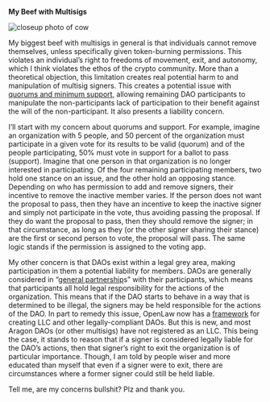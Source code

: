 **My Beef with Multisigs**

![closeup photo of cow](media/4cf27d4ea3773642e1136e2ff11e9c46.jpg)

My biggest beef with multisigs in general is that individuals cannot remove
themselves, unless specifically given token-burning permissions. This violates
an individual’s right to freedoms of movement, exit, and autonomy, which I think
violates the ethos of the crypto community. More than a theoretical objection,
this limitation creates real potential harm to and manipulation of multisig
signers. This creates a potential issue with [quorums and minimum
support](https://help.aragon.org/article/21-permissions), allowing remaining DAO
participants to manipulate the non-participants lack of participation to their
benefit against the will of the non-participant. It also presents a liability
concern.

I’ll start with my concern about quorums and support. For example, imagine an
organization with 5 people, and 50 percent of the organization must participate
in a given vote for its results to be valid (quorum) and of the people
participating, 50% must vote in support for a ballot to pass (support). Imagine
that one person in that organization is no longer interested in participating.
Of the four remaining participating members, two hold one stance on an issue,
and the other hold an opposing stance. Depending on who has permission to add
and remove signers, their incentive to remove the inactive member varies. If the
person does not want the proposal to pass, then they have an incentive to keep
the inactive signer and simply not participate in the vote, thus avoiding
passing the proposal. If they do want the proposal to pass, then they should
remove the signer; in that circumstance, as long as they (or the other signer
sharing their stance) are the first or second person to vote, the proposal will
pass. The same logic stands if the permission is assigned to the voting app.

My other concern is that DAOs exist within a legal grey area, making
participation in them a potential liability for members. DAOs are generally
considered in “[general
partnership](https://www.investopedia.com/terms/g/generalpartnership.asp)s” with
their participants, which means that participants all hold legal responsibility
for the actions of the organization. This means that if the DAO starts to behave
in a way that is determined to be illegal, the signers may be held responsible
for the actions of the DAO. In part to remedy this issue, OpenLaw now has a
[framework](https://medium.com/@OpenLawOfficial/the-era-of-legally-compliant-daos-491edf88fed0)
for creating LLC and other legally-compliant DAOs. But this is new, and most
Aragon DAOs (or other multisigs) have not registered as an LLC. This being the
case, it stands to reason that if a signer is considered legally liable for the
DAO’s actions, then that signer’s right to exit the organization is of
particular importance. Though, I am told by people wiser and more educated than
myself that even if a signer were to exit, there are circumstances where a
former signer could still be held liable.

Tell me, are my concerns bullshit? Plz and thank you.
